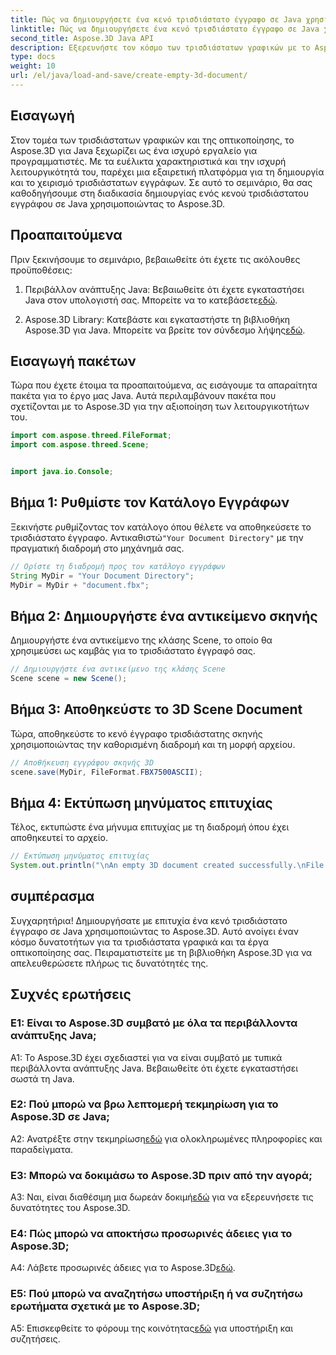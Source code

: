 ```yaml
---
title: Πώς να δημιουργήσετε ένα κενό τρισδιάστατο έγγραφο σε Java χρησιμοποιώντας το Aspose.3D
linktitle: Πώς να δημιουργήσετε ένα κενό τρισδιάστατο έγγραφο σε Java χρησιμοποιώντας το Aspose.3D
second_title: Aspose.3D Java API
description: Εξερευνήστε τον κόσμο των τρισδιάστατων γραφικών με το Aspose.3D για Java. Ακολουθήστε τον βήμα προς βήμα οδηγό μας για να δημιουργήσετε ένα κενό τρισδιάστατο έγγραφο χωρίς κόπο.
type: docs
weight: 10
url: /el/java/load-and-save/create-empty-3d-document/
---
```

## Εισαγωγή

Στον τομέα των τρισδιάστατων γραφικών και της οπτικοποίησης, το Aspose.3D για Java ξεχωρίζει ως ένα ισχυρό εργαλείο για προγραμματιστές. Με τα ευέλικτα χαρακτηριστικά και την ισχυρή λειτουργικότητά του, παρέχει μια εξαιρετική πλατφόρμα για τη δημιουργία και το χειρισμό τρισδιάστατων εγγράφων. Σε αυτό το σεμινάριο, θα σας καθοδηγήσουμε στη διαδικασία δημιουργίας ενός κενού τρισδιάστατου εγγράφου σε Java χρησιμοποιώντας το Aspose.3D.

## Προαπαιτούμενα

Πριν ξεκινήσουμε το σεμινάριο, βεβαιωθείτε ότι έχετε τις ακόλουθες προϋποθέσεις:

1.  Περιβάλλον ανάπτυξης Java: Βεβαιωθείτε ότι έχετε εγκαταστήσει Java στον υπολογιστή σας. Μπορείτε να το κατεβάσετε[εδώ](https://www.java.com/download/).

2.  Aspose.3D Library: Κατεβάστε και εγκαταστήστε τη βιβλιοθήκη Aspose.3D για Java. Μπορείτε να βρείτε τον σύνδεσμο λήψης[εδώ](https://releases.aspose.com/3d/java/).

## Εισαγωγή πακέτων

Τώρα που έχετε έτοιμα τα προαπαιτούμενα, ας εισάγουμε τα απαραίτητα πακέτα για το έργο μας Java. Αυτά περιλαμβάνουν πακέτα που σχετίζονται με το Aspose.3D για την αξιοποίηση των λειτουργικοτήτων του.

```java
import com.aspose.threed.FileFormat;
import com.aspose.threed.Scene;


import java.io.Console;
```

## Βήμα 1: Ρυθμίστε τον Κατάλογο Εγγράφων

Ξεκινήστε ρυθμίζοντας τον κατάλογο όπου θέλετε να αποθηκεύσετε το τρισδιάστατο έγγραφο. Αντικαθιστώ`"Your Document Directory"` με την πραγματική διαδρομή στο μηχάνημά σας.

```java
// Ορίστε τη διαδρομή προς τον κατάλογο εγγράφων
String MyDir = "Your Document Directory";
MyDir = MyDir + "document.fbx";
```

## Βήμα 2: Δημιουργήστε ένα αντικείμενο σκηνής

Δημιουργήστε ένα αντικείμενο της κλάσης Scene, το οποίο θα χρησιμεύσει ως καμβάς για το τρισδιάστατο έγγραφό σας.

```java
// Δημιουργήστε ένα αντικείμενο της κλάσης Scene
Scene scene = new Scene();
```

## Βήμα 3: Αποθηκεύστε το 3D Scene Document

Τώρα, αποθηκεύστε το κενό έγγραφο τρισδιάστατης σκηνής χρησιμοποιώντας την καθορισμένη διαδρομή και τη μορφή αρχείου.

```java
// Αποθήκευση εγγράφου σκηνής 3D
scene.save(MyDir, FileFormat.FBX7500ASCII);
```

## Βήμα 4: Εκτύπωση μηνύματος επιτυχίας

Τέλος, εκτυπώστε ένα μήνυμα επιτυχίας με τη διαδρομή όπου έχει αποθηκευτεί το αρχείο.

```java
// Εκτύπωση μηνύματος επιτυχίας
System.out.println("\nAn empty 3D document created successfully.\nFile saved at " + MyDir);
```

## συμπέρασμα

Συγχαρητήρια! Δημιουργήσατε με επιτυχία ένα κενό τρισδιάστατο έγγραφο σε Java χρησιμοποιώντας το Aspose.3D. Αυτό ανοίγει έναν κόσμο δυνατοτήτων για τα τρισδιάστατα γραφικά και τα έργα οπτικοποίησης σας. Πειραματιστείτε με τη βιβλιοθήκη Aspose.3D για να απελευθερώσετε πλήρως τις δυνατότητές της.

## Συχνές ερωτήσεις

### Ε1: Είναι το Aspose.3D συμβατό με όλα τα περιβάλλοντα ανάπτυξης Java;

A1: Το Aspose.3D έχει σχεδιαστεί για να είναι συμβατό με τυπικά περιβάλλοντα ανάπτυξης Java. Βεβαιωθείτε ότι έχετε εγκαταστήσει σωστά τη Java.

### Ε2: Πού μπορώ να βρω λεπτομερή τεκμηρίωση για το Aspose.3D σε Java;

 A2: Ανατρέξτε στην τεκμηρίωση[εδώ](https://reference.aspose.com/3d/java/) για ολοκληρωμένες πληροφορίες και παραδείγματα.

### Ε3: Μπορώ να δοκιμάσω το Aspose.3D πριν από την αγορά;

 A3: Ναι, είναι διαθέσιμη μια δωρεάν δοκιμή[εδώ](https://releases.aspose.com/) για να εξερευνήσετε τις δυνατότητες του Aspose.3D.

### Ε4: Πώς μπορώ να αποκτήσω προσωρινές άδειες για το Aspose.3D;

 A4: Λάβετε προσωρινές άδειες για το Aspose.3D[εδώ](https://purchase.aspose.com/temporary-license/).

### Ε5: Πού μπορώ να αναζητήσω υποστήριξη ή να συζητήσω ερωτήματα σχετικά με το Aspose.3D;

 A5: Επισκεφθείτε το φόρουμ της κοινότητας[εδώ](https://forum.aspose.com/c/3d/18) για υποστήριξη και συζητήσεις.